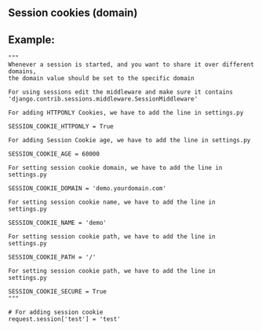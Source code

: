 
Session cookies (domain)
-------

## Example:


	"""
	Whenever a session is started, and you want to share it over different domains,
	the domain value should be set to the specific domain

    For using sessions edit the middleware and make sure it contains 'django.contrib.sessions.middleware.SessionMiddleware'

    For adding HTTPONLY Cookies, we have to add the line in settings.py

    SESSION_COOKIE_HTTPONLY = True

    For adding Session Cookie age, we have to add the line in settings.py
	
    SESSION_COOKIE_AGE = 60000

    For setting session cookie domain, we have to add the line in settings.py

    SESSION_COOKIE_DOMAIN = 'demo.yourdomain.com'

	For setting session cookie name, we have to add the line in settings.py
	
	SESSION_COOKIE_NAME = 'demo'    
	
	For setting session cookie path, we have to add the line in settings.py
	
	SESSION_COOKIE_PATH = '/'

	For setting session cookie path, we have to add the line in settings.py
	
	SESSION_COOKIE_SECURE = True
	"""

	# For adding session cookie
	request.session['test'] = 'test'